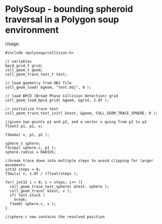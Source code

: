 # PolySoup - bounding spheroid traversal in a Polygon soup environment

 Usage:

    #include <polysoup/collision.h>

    // variables
    bpcd_grid_t grid;
    coll_geom_t geom;
    coll_geom_trace_test_t test;

    // load geometry from OBJ file
    coll_geom_load( &geom, "test.obj", 0 );

    // load BPCD (Broad Phase Collision Detection) grid
    coll_geom_load_bpcd_grid( &geom, &grid, 2.0f );
    
    // initialize trace test
    coll_geom_trace_test_init( &test, &geom, COLL_GEOM_TRACE_SPHERE, 0 );

    //given two points p1 and p2, and a vector v going from p1 to p2 
    float3 p1, p2, v;

    f3make( v, p1, p2 );

    sphere_t sphere;
    f3copy( sphere.c, p1 );
    sphere.radius = RADIUS;

    //break trace down into multiple steps to avoid clipping for larger movements
    int32 steps = 8;
    f3muls( v, 1.0f / (float)steps );

    for( int32 i = 0; i < steps; i++ ){
      coll_geom_trace_test_sphere( &test, sphere ); 
      coll_geom_trace( &test, v );  
      if( test.stuck )
        break;
      f3add( sphere.c, v );
    }

    //sphere.c now contains the resolved position
